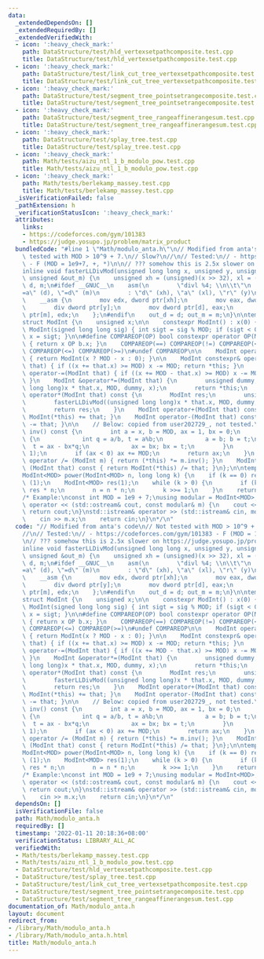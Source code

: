 ```yaml
---
data:
  _extendedDependsOn: []
  _extendedRequiredBy: []
  _extendedVerifiedWith:
  - icon: ':heavy_check_mark:'
    path: DataStructure/test/hld_vertexsetpathcomposite.test.cpp
    title: DataStructure/test/hld_vertexsetpathcomposite.test.cpp
  - icon: ':heavy_check_mark:'
    path: DataStructure/test/link_cut_tree_vertexsetpathcomposite.test.cpp
    title: DataStructure/test/link_cut_tree_vertexsetpathcomposite.test.cpp
  - icon: ':heavy_check_mark:'
    path: DataStructure/test/segment_tree_pointsetrangecomposite.test.cpp
    title: DataStructure/test/segment_tree_pointsetrangecomposite.test.cpp
  - icon: ':heavy_check_mark:'
    path: DataStructure/test/segment_tree_rangeaffinerangesum.test.cpp
    title: DataStructure/test/segment_tree_rangeaffinerangesum.test.cpp
  - icon: ':heavy_check_mark:'
    path: DataStructure/test/splay_tree.test.cpp
    title: DataStructure/test/splay_tree.test.cpp
  - icon: ':heavy_check_mark:'
    path: Math/tests/aizu_ntl_1_b_modulo_pow.test.cpp
    title: Math/tests/aizu_ntl_1_b_modulo_pow.test.cpp
  - icon: ':heavy_check_mark:'
    path: Math/tests/berlekamp_massey.test.cpp
    title: Math/tests/berlekamp_massey.test.cpp
  _isVerificationFailed: false
  _pathExtension: h
  _verificationStatusIcon: ':heavy_check_mark:'
  attributes:
    links:
    - https://codeforces.com/gym/101383
    - https://judge.yosupo.jp/problem/matrix_product
  bundledCode: "#line 1 \"Math/modulo_anta.h\"\n// Modified from anta's code\n// Not\
    \ tested with MOD > 10^9 + 7.\n// Slow?\n//\n// Tested:\n// - https://codeforces.com/gym/101383\
    \ - F (MOD = 1e9+7, +, *)\n\n// ??? somehow this is 2.5x slower on https://judge.yosupo.jp/problem/matrix_product\n\
    inline void fasterLLDivMod(unsigned long long x, unsigned y, unsigned &out_d,\
    \ unsigned &out_m) {\n    unsigned xh = (unsigned)(x >> 32), xl = (unsigned)x,\
    \ d, m;\n#ifdef __GNUC__\n    asm(\n        \"divl %4; \\n\\t\"\n        : \"\
    =a\" (d), \"=d\" (m)\n        : \"d\" (xh), \"a\" (xl), \"r\" (y)\n    );\n#else\n\
    \    __asm {\n        mov edx, dword ptr[xh];\n        mov eax, dword ptr[xl];\n\
    \        div dword ptr[y];\n        mov dword ptr[d], eax;\n        mov dword\
    \ ptr[m], edx;\n    };\n#endif\n    out_d = d; out_m = m;\n}\n\ntemplate<int MOD>\n\
    struct ModInt {\n    unsigned x;\n\n    constexpr ModInt() : x(0) { }\n    constexpr\
    \ ModInt(signed long long sig) { int sigt = sig % MOD; if (sigt < 0) sigt += MOD;\
    \ x = sigt; }\n\n#define COMPAREOP(OP) bool constexpr operator OP(ModInt b) const\
    \ { return x OP b.x; }\n    COMPAREOP(==) COMPAREOP(!=) COMPAREOP(<) COMPAREOP(>)\
    \ COMPAREOP(<=) COMPAREOP(>=)\n#undef COMPAREOP\n\n    ModInt operator-() const\
    \ { return ModInt(x ? MOD - x : 0); }\n\n    ModInt constexpr& operator+=(ModInt\
    \ that) { if ((x += that.x) >= MOD) x -= MOD; return *this; }\n    ModInt constexpr&\
    \ operator-=(ModInt that) { if ((x += MOD - that.x) >= MOD) x -= MOD; return *this;\
    \ }\n    ModInt &operator*=(ModInt that) {\n        unsigned dummy;\n        fasterLLDivMod((unsigned\
    \ long long)x * that.x, MOD, dummy, x);\n        return *this;\n    }\n    ModInt\
    \ operator*(ModInt that) const {\n        ModInt res;\n        unsigned dummy;\n\
    \        fasterLLDivMod((unsigned long long)x * that.x, MOD, dummy, res.x);\n\
    \        return res;\n    }\n    ModInt operator+(ModInt that) const { return\
    \ ModInt(*this) += that; }\n    ModInt operator-(ModInt that) const { return ModInt(*this)\
    \ -= that; }\n\n    // Below: copied from user202729_, not tested.\n    ModInt\
    \ inv() const {\n        int a = x, b = MOD, ax = 1, bx = 0;\n        while (b)\
    \ {\n            int q = a/b, t = a%b;\n            a = b; b = t;\n          \
    \  t = ax - bx*q;\n            ax = bx; bx = t;\n        }\n        assert(a ==\
    \ 1);\n        if (ax < 0) ax += MOD;\n        return ax;\n    }\n    ModInt&\
    \ operator /= (ModInt m) { return (*this) *= m.inv(); }\n    ModInt operator /\
    \ (ModInt that) const { return ModInt(*this) /= that; }\n};\n\ntemplate<int MOD>\n\
    ModInt<MOD> power(ModInt<MOD> n, long long k) {\n    if (k == 0) return ModInt<MOD>\
    \ (1);\n    ModInt<MOD> res(1);\n    while (k > 0) {\n        if (k & 1) res =\
    \ res * n;\n        n = n * n;\n        k >>= 1;\n    }\n    return res;\n}\n\n\
    /* Example:\nconst int MOD = 1e9 + 7;\nusing modular = ModInt<MOD>;\n\nstd::ostream&\
    \ operator << (std::ostream& cout, const modular& m) {\n    cout << m.x;\n   \
    \ return cout;\n}\nstd::istream& operator >> (std::istream& cin, modular& m) {\n\
    \    cin >> m.x;\n    return cin;\n}\n*/\n"
  code: "// Modified from anta's code\n// Not tested with MOD > 10^9 + 7.\n// Slow?\n\
    //\n// Tested:\n// - https://codeforces.com/gym/101383 - F (MOD = 1e9+7, +, *)\n\
    \n// ??? somehow this is 2.5x slower on https://judge.yosupo.jp/problem/matrix_product\n\
    inline void fasterLLDivMod(unsigned long long x, unsigned y, unsigned &out_d,\
    \ unsigned &out_m) {\n    unsigned xh = (unsigned)(x >> 32), xl = (unsigned)x,\
    \ d, m;\n#ifdef __GNUC__\n    asm(\n        \"divl %4; \\n\\t\"\n        : \"\
    =a\" (d), \"=d\" (m)\n        : \"d\" (xh), \"a\" (xl), \"r\" (y)\n    );\n#else\n\
    \    __asm {\n        mov edx, dword ptr[xh];\n        mov eax, dword ptr[xl];\n\
    \        div dword ptr[y];\n        mov dword ptr[d], eax;\n        mov dword\
    \ ptr[m], edx;\n    };\n#endif\n    out_d = d; out_m = m;\n}\n\ntemplate<int MOD>\n\
    struct ModInt {\n    unsigned x;\n\n    constexpr ModInt() : x(0) { }\n    constexpr\
    \ ModInt(signed long long sig) { int sigt = sig % MOD; if (sigt < 0) sigt += MOD;\
    \ x = sigt; }\n\n#define COMPAREOP(OP) bool constexpr operator OP(ModInt b) const\
    \ { return x OP b.x; }\n    COMPAREOP(==) COMPAREOP(!=) COMPAREOP(<) COMPAREOP(>)\
    \ COMPAREOP(<=) COMPAREOP(>=)\n#undef COMPAREOP\n\n    ModInt operator-() const\
    \ { return ModInt(x ? MOD - x : 0); }\n\n    ModInt constexpr& operator+=(ModInt\
    \ that) { if ((x += that.x) >= MOD) x -= MOD; return *this; }\n    ModInt constexpr&\
    \ operator-=(ModInt that) { if ((x += MOD - that.x) >= MOD) x -= MOD; return *this;\
    \ }\n    ModInt &operator*=(ModInt that) {\n        unsigned dummy;\n        fasterLLDivMod((unsigned\
    \ long long)x * that.x, MOD, dummy, x);\n        return *this;\n    }\n    ModInt\
    \ operator*(ModInt that) const {\n        ModInt res;\n        unsigned dummy;\n\
    \        fasterLLDivMod((unsigned long long)x * that.x, MOD, dummy, res.x);\n\
    \        return res;\n    }\n    ModInt operator+(ModInt that) const { return\
    \ ModInt(*this) += that; }\n    ModInt operator-(ModInt that) const { return ModInt(*this)\
    \ -= that; }\n\n    // Below: copied from user202729_, not tested.\n    ModInt\
    \ inv() const {\n        int a = x, b = MOD, ax = 1, bx = 0;\n        while (b)\
    \ {\n            int q = a/b, t = a%b;\n            a = b; b = t;\n          \
    \  t = ax - bx*q;\n            ax = bx; bx = t;\n        }\n        assert(a ==\
    \ 1);\n        if (ax < 0) ax += MOD;\n        return ax;\n    }\n    ModInt&\
    \ operator /= (ModInt m) { return (*this) *= m.inv(); }\n    ModInt operator /\
    \ (ModInt that) const { return ModInt(*this) /= that; }\n};\n\ntemplate<int MOD>\n\
    ModInt<MOD> power(ModInt<MOD> n, long long k) {\n    if (k == 0) return ModInt<MOD>\
    \ (1);\n    ModInt<MOD> res(1);\n    while (k > 0) {\n        if (k & 1) res =\
    \ res * n;\n        n = n * n;\n        k >>= 1;\n    }\n    return res;\n}\n\n\
    /* Example:\nconst int MOD = 1e9 + 7;\nusing modular = ModInt<MOD>;\n\nstd::ostream&\
    \ operator << (std::ostream& cout, const modular& m) {\n    cout << m.x;\n   \
    \ return cout;\n}\nstd::istream& operator >> (std::istream& cin, modular& m) {\n\
    \    cin >> m.x;\n    return cin;\n}\n*/\n"
  dependsOn: []
  isVerificationFile: false
  path: Math/modulo_anta.h
  requiredBy: []
  timestamp: '2022-01-11 20:18:36+08:00'
  verificationStatus: LIBRARY_ALL_AC
  verifiedWith:
  - Math/tests/berlekamp_massey.test.cpp
  - Math/tests/aizu_ntl_1_b_modulo_pow.test.cpp
  - DataStructure/test/hld_vertexsetpathcomposite.test.cpp
  - DataStructure/test/splay_tree.test.cpp
  - DataStructure/test/link_cut_tree_vertexsetpathcomposite.test.cpp
  - DataStructure/test/segment_tree_pointsetrangecomposite.test.cpp
  - DataStructure/test/segment_tree_rangeaffinerangesum.test.cpp
documentation_of: Math/modulo_anta.h
layout: document
redirect_from:
- /library/Math/modulo_anta.h
- /library/Math/modulo_anta.h.html
title: Math/modulo_anta.h
---
```

